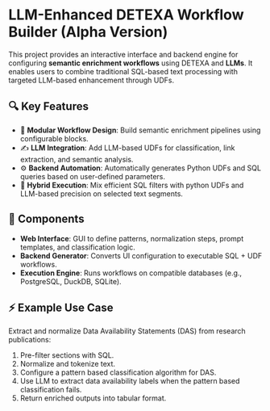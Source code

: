 # LLM-Enhanced DETEXA Workflow Builder (Alpha Version)

This project provides an interactive interface and backend engine for configuring **semantic enrichment workflows** using DETEXA and **LLMs**. It enables users to combine traditional SQL-based text processing with targeted LLM-based enhancement through UDFs.

## 🔍 Key Features

- 🧱 **Modular Workflow Design**: Build semantic enrichment pipelines using configurable blocks.
- ✍️ **LLM Integration**: Add LLM-based UDFs for classification, link extraction, and semantic analysis.
- ⚙️ **Backend Automation**: Automatically generates Python UDFs and SQL queries based on user-defined parameters.
- 🧪 **Hybrid Execution**: Mix efficient SQL filters with python UDFs and LLM-based precision on selected text segments.

## 🧰 Components

- **Web Interface**: GUI to define patterns, normalization steps, prompt templates, and classification logic.
- **Backend Generator**: Converts UI configuration to executable SQL + UDF workflows.
- **Execution Engine**: Runs workflows on compatible databases (e.g., PostgreSQL, DuckDB, SQLite).

## ⚡ Example Use Case

Extract and normalize Data Availability Statements (DAS) from research publications:
1. Pre-filter sections with SQL.
2. Normalize and tokenize text.
3. Configure a pattern based classification algorithm for DAS.
4. Use LLM to extract data availability labels when the pattern based classification fails.
5. Return enriched outputs into tabular format.

